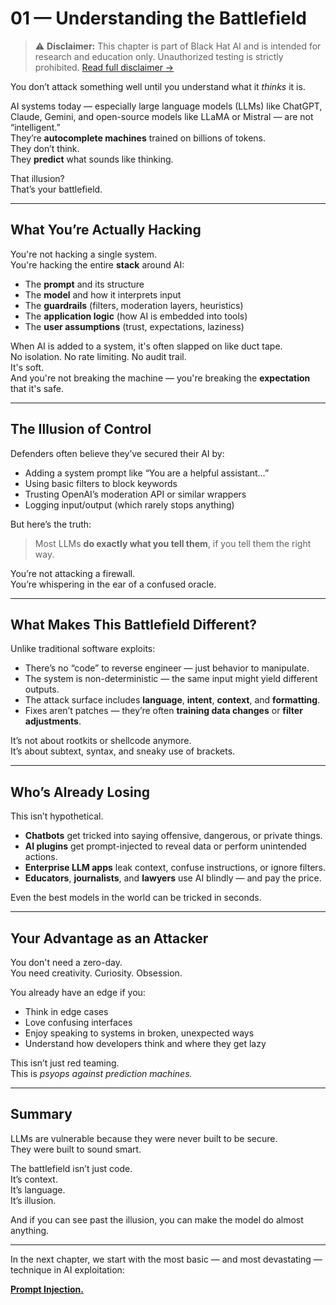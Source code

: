 # 01 — Understanding the Battlefield

> ⚠️ **Disclaimer:** This chapter is part of Black Hat AI and is intended for research and education only. Unauthorized testing is strictly prohibited. [Read full disclaimer →](../DISCLAIMER.md)

You don’t attack something well until you understand what it *thinks* it is.

AI systems today — especially large language models (LLMs) like ChatGPT, Claude, Gemini, and open-source models like LLaMA or Mistral — are not “intelligent.”  
They’re **autocomplete machines** trained on billions of tokens.  
They don’t think.  
They **predict** what sounds like thinking.

That illusion?  
That’s your battlefield.

---

## What You’re Actually Hacking

You're not hacking a single system.  
You're hacking the entire **stack** around AI:

- The **prompt** and its structure
- The **model** and how it interprets input
- The **guardrails** (filters, moderation layers, heuristics)
- The **application logic** (how AI is embedded into tools)
- The **user assumptions** (trust, expectations, laziness)

When AI is added to a system, it's often slapped on like duct tape.  
No isolation. No rate limiting. No audit trail.  
It's soft.  
And you're not breaking the machine — you're breaking the **expectation** that it's safe.

---

## The Illusion of Control

Defenders often believe they’ve secured their AI by:

- Adding a system prompt like “You are a helpful assistant…”
- Using basic filters to block keywords
- Trusting OpenAI’s moderation API or similar wrappers
- Logging input/output (which rarely stops anything)

But here’s the truth:

> Most LLMs **do exactly what you tell them**, if you tell them the right way.

You’re not attacking a firewall.  
You’re whispering in the ear of a confused oracle.

---

## What Makes This Battlefield Different?

Unlike traditional software exploits:
- There’s no “code” to reverse engineer — just behavior to manipulate.
- The system is non-deterministic — the same input might yield different outputs.
- The attack surface includes **language**, **intent**, **context**, and **formatting**.
- Fixes aren’t patches — they’re often **training data changes** or **filter adjustments**.

It’s not about rootkits or shellcode anymore.  
It’s about subtext, syntax, and sneaky use of brackets.

---

## Who’s Already Losing

This isn’t hypothetical.

- **Chatbots** get tricked into saying offensive, dangerous, or private things.  
- **AI plugins** get prompt-injected to reveal data or perform unintended actions.  
- **Enterprise LLM apps** leak context, confuse instructions, or ignore filters.  
- **Educators**, **journalists**, and **lawyers** use AI blindly — and pay the price.

Even the best models in the world can be tricked in seconds.

---

## Your Advantage as an Attacker

You don't need a zero-day.  
You need creativity. Curiosity. Obsession.

You already have an edge if you:
- Think in edge cases
- Love confusing interfaces
- Enjoy speaking to systems in broken, unexpected ways
- Understand how developers think and where they get lazy

This isn’t just red teaming.  
This is *psyops against prediction machines.*

---

## Summary

LLMs are vulnerable because they were never built to be secure.  
They were built to sound smart.

The battlefield isn’t just code.  
It’s context.  
It’s language.  
It’s illusion.

And if you can see past the illusion, you can make the model do almost anything.

---

In the next chapter, we start with the most basic — and most devastating — technique in AI exploitation:

[**Prompt Injection.**](02-prompt-injection.md)
